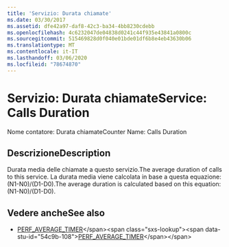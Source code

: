 ```yaml
---
title: 'Servizio: Durata chiamate'
ms.date: 03/30/2017
ms.assetid: dfe42a97-daf8-42c3-ba34-4bb8230cdebb
ms.openlocfilehash: 4c6232047de04838d0241c44f935e43841a0800c
ms.sourcegitcommit: 515469828d0f040e01bde01df6b8e4eb43630b06
ms.translationtype: MT
ms.contentlocale: it-IT
ms.lasthandoff: 03/06/2020
ms.locfileid: "78674870"
---
```

# <a name="service-calls-duration"></a><span data-ttu-id="54c9b-102">Servizio: Durata chiamate</span><span class="sxs-lookup"><span data-stu-id="54c9b-102">Service: Calls Duration</span></span>
<span data-ttu-id="54c9b-103">Nome contatore: Durata chiamate</span><span class="sxs-lookup"><span data-stu-id="54c9b-103">Counter Name: Calls Duration</span></span>  
  
## <a name="description"></a><span data-ttu-id="54c9b-104">Descrizione</span><span class="sxs-lookup"><span data-stu-id="54c9b-104">Description</span></span>  
 <span data-ttu-id="54c9b-105">Durata media delle chiamate a questo servizio.</span><span class="sxs-lookup"><span data-stu-id="54c9b-105">The average duration of calls to this service.</span></span> <span data-ttu-id="54c9b-106">La durata media viene calcolata in base a questa equazione: (N1-N0)/(D1-D0).</span><span class="sxs-lookup"><span data-stu-id="54c9b-106">The average duration is calculated based on this equation: (N1-N0)/(D1-D0).</span></span>  
  
## <a name="see-also"></a><span data-ttu-id="54c9b-107">Vedere anche</span><span class="sxs-lookup"><span data-stu-id="54c9b-107">See also</span></span>

- <span data-ttu-id="54c9b-108">[PERF_AVERAGE_TIMER](https://docs.microsoft.com/previous-versions/windows/embedded/ms938538(v%3dmsdn.10))</span><span class="sxs-lookup"><span data-stu-id="54c9b-108">[PERF_AVERAGE_TIMER](https://docs.microsoft.com/previous-versions/windows/embedded/ms938538(v%3dmsdn.10))</span></span>
